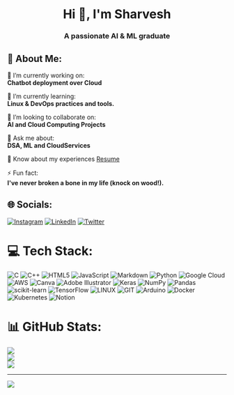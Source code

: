 <h1 align="center">Hi 👋, I'm Sharvesh</h1>
<h3 align="center">A passionate AI & ML graduate</h3>

## 💫 About Me:<br>

🔭 I’m currently working on:<br>
**Chatbot deployment over Cloud**

🌱 I’m currently learning:<br>
**Linux & DevOps practices and tools.**

👯 I’m looking to collaborate on:<br>
**AI and Cloud Computing Projects**

💬 Ask me about:<br>
**DSA, ML and CloudServices**

📄 Know about my experiences [Resume](https://drive.google.com/file/d/1da2IcQZ46Rm6-Kkkrcis5w8LF8pqaCZl/view?usp=sharing)

⚡ Fun fact:<br>
**I've never broken a bone in my life (knock on wood!).**


## 🌐 Socials:
[![Instagram](https://img.shields.io/badge/Instagram-%23E4405F.svg?logo=Instagram&logoColor=white)](https://instagram.com/sharvesh_642) [![LinkedIn](https://img.shields.io/badge/LinkedIn-%230077B5.svg?logo=linkedin&logoColor=white)](https://linkedin.com/in/sharvesh-ram-a1045b24a/) [![Twitter](https://img.shields.io/badge/Twitter-%231DA1F2.svg?logo=Twitter&logoColor=white)](https://twitter.com/sharvesh642) 

# 💻 Tech Stack:
![C](https://img.shields.io/badge/c-%2300599C.svg?style=for-the-badge&logo=c&logoColor=white) ![C++](https://img.shields.io/badge/c++-%2300599C.svg?style=for-the-badge&logo=c%2B%2B&logoColor=white) ![HTML5](https://img.shields.io/badge/html5-%23E34F26.svg?style=for-the-badge&logo=html5&logoColor=white) ![JavaScript](https://img.shields.io/badge/javascript-%23323330.svg?style=for-the-badge&logo=javascript&logoColor=%23F7DF1E) ![Markdown](https://img.shields.io/badge/markdown-%23000000.svg?style=for-the-badge&logo=markdown&logoColor=white) ![Python](https://img.shields.io/badge/python-3670A0?style=for-the-badge&logo=python&logoColor=ffdd54) ![Google Cloud](https://img.shields.io/badge/Google%20Cloud-%234285F4.svg?style=for-the-badge&logo=google-cloud&logoColor=white) ![AWS](https://img.shields.io/badge/AWS-%23FF9900.svg?style=for-the-badge&logo=amazon-aws&logoColor=white) ![Canva](https://img.shields.io/badge/Canva-%2300C4CC.svg?style=for-the-badge&logo=Canva&logoColor=white) ![Adobe Illustrator](https://img.shields.io/badge/adobeillustrator-%23FF9A00.svg?style=for-the-badge&logo=adobeillustrator&logoColor=white) ![Keras](https://img.shields.io/badge/Keras-%23D00000.svg?style=for-the-badge&logo=Keras&logoColor=white) ![NumPy](https://img.shields.io/badge/numpy-%23013243.svg?style=for-the-badge&logo=numpy&logoColor=white) ![Pandas](https://img.shields.io/badge/pandas-%23150458.svg?style=for-the-badge&logo=pandas&logoColor=white) ![scikit-learn](https://img.shields.io/badge/scikit--learn-%23F7931E.svg?style=for-the-badge&logo=scikit-learn&logoColor=white) ![TensorFlow](https://img.shields.io/badge/TensorFlow-%23FF6F00.svg?style=for-the-badge&logo=TensorFlow&logoColor=white) ![LINUX](https://img.shields.io/badge/Linux-FCC624?style=for-the-badge&logo=linux&logoColor=black) ![GIT](https://img.shields.io/badge/Git-fc6d26?style=for-the-badge&logo=git&logoColor=white) ![Arduino](https://img.shields.io/badge/-Arduino-00979D?style=for-the-badge&logo=Arduino&logoColor=white) ![Docker](https://img.shields.io/badge/docker-%230db7ed.svg?style=for-the-badge&logo=docker&logoColor=white) ![Kubernetes](https://img.shields.io/badge/kubernetes-%23326ce5.svg?style=for-the-badge&logo=kubernetes&logoColor=white) ![Notion](https://img.shields.io/badge/Notion-%23000000.svg?style=for-the-badge&logo=notion&logoColor=white)
# 📊 GitHub Stats:
![](https://github-readme-stats.vercel.app/api?username=sharvesh642&theme=dark&hide_border=false&include_all_commits=false&count_private=false)<br/>
![](https://github-readme-streak-stats.herokuapp.com/?user=sharvesh642&theme=dark&hide_border=false)<br/>
![](https://github-readme-stats.vercel.app/api/top-langs/?username=sharvesh642&theme=dark&hide_border=false&include_all_commits=false&count_private=false&layout=compact)

---
[![](https://visitcount.itsvg.in/api?id=sharvesh642&icon=0&color=0)](https://visitcount.itsvg.in)

<!-- Proudly created with GPRM ( https://gprm.itsvg.in ) -->
